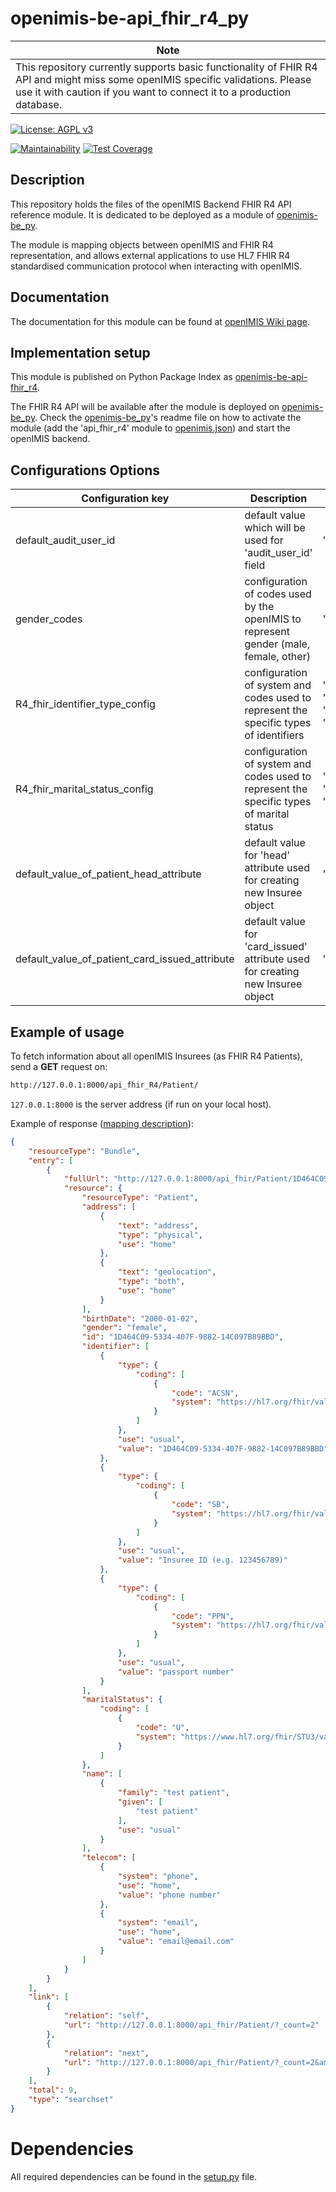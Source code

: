 # openimis-be-api_fhir_r4_py

| Note |
| --- |
|This repository currently supports basic functionality of FHIR R4 API and might miss some openIMIS specific validations. Please use it with caution if you want to connect it to a production database.|

[![License: AGPL v3](https://img.shields.io/badge/License-AGPL%20v3-blue.svg)](https://www.gnu.org/licenses/agpl-3.0)

[![Maintainability](https://img.shields.io/codeclimate/maintainability/openimis/openimis-be-api_fhir_py.svg)](https://codeclimate.com/github/openimis/openimis-be-api_fhir_py/maintainability)
[![Test Coverage](https://img.shields.io/codeclimate/coverage/openimis/openimis-be-api_fhir_py.svg)](https://codeclimate.com/github/openimis/openimis-be-api_fhir_py)

## Description
This repository holds the files of the openIMIS Backend FHIR R4 API reference module. 
It is dedicated to be deployed as a module of [openimis-be_py](https://github.com/openimis/openimis-be_py).

The module is mapping objects between openIMIS and FHIR R4 representation, 
and allows external applications to use HL7 FHIR R4 standardised communication protocol 
when interacting with openIMIS.

## Documentation
The documentation for this module can be found at [openIMIS Wiki page](https://openimis.atlassian.net/wiki/spaces/OP/pages/1233649676/openIMIS+FHIR+R4+Overview+Page).

## Implementation setup
This module is published on Python Package Index as [openimis-be-api-fhir_r4](https://pypi.org/project/openimis-be-api-fhir_r4).

The FHIR R4 API will be available after the module is deployed on [openimis-be_py](https://github.com/openimis/openimis-be_py). 
Check the [openimis-be_py](https://github.com/openimis/openimis-be_py)'s readme file on how to activate the module 
(add the 'api_fhir_r4' module to [openimis.json](https://github.com/openimis/openimis-be_py/blob/master/openimis.json)) 
and start the openIMIS backend. 

## Configurations Options
| Configuration key                              | Description                                                                              | Default value                                                                                                                                                                                                                                                                                                                                                                              |
|------------------------------------------------|------------------------------------------------------------------------------------------|--------------------------------------------------------------------------------------------------------------------------------------------------------------------------------------------------------------------------------------------------------------------------------------------------------------------------------------------------------------------------------------------|
| default_audit_user_id                          | default value which will be used for 'audit_user_id' field                               | "default_audit_user_id": 1                                                                                                                                                                                                                                                                                                                                                                 |
| gender_codes                                   | configuration of codes used by the openIMIS to represent gender (male, female, other)    | "gender_codes": {     "male": "M",     "female": "F",     "other": "O" }                                                                                                                                                                                                                                                                                                                   |
| R4_fhir_identifier_type_config                 | configuration of system and codes used to represent the specific types of identifiers    | "stu3_fhir_identifier_type_config":{    "system":"https://hl7.org/fhir/valueset-identifier-type.html",    "fhir_code_for_imis_db_id_type":"ACSN",    "fhir_code_for_imis_chfid_type":"SB",    "fhir_code_for_imis_passport_type":"PPN",    "fhir_code_for_imis_facility_id_type":"FI",    "fhir_code_for_imis_claim_admin_code_type":"FILL",    "fhir_code_for_imis_claim_code_type":"MR"} |
| R4_fhir_marital_status_config                  | configuration of system and codes used to represent the specific types of marital status | "stu3_fhir_marital_status_config":{    "system":"https://www.hl7.org/fhir/STU3/valueset-marital-status.html",    "fhir_code_for_married":"M",    "fhir_code_for_never_married":"S","fhir_code_for_divorced":"D","fhir_code_for_widowed":"W","fhir_code_for_unknown":"U"},                                                                                                                  |
| default_value_of_patient_head_attribute        | default value for 'head' attribute used for creating new Insuree object                  | "default_value_of_patient_head_attribute": False,                                                                                                                                                                                                                                                                                                                                          |
| default_value_of_patient_card_issued_attribute | default value for 'card_issued' attribute used for creating new Insuree object           | "default_value_of_patient_card_issued_attribute": False,                                                                                                                                                                                                                                                                                                                                   |

## Example of usage
To fetch information about all openIMIS Insurees (as FHIR R4 Patients), send a  **GET** request on:
```bash
http://127.0.0.1:8000/api_fhir_R4/Patient/
```
`127.0.0.1:8000` is the server address (if run on your local host).

Example of response ([mapping description](https://openimis.atlassian.net/wiki/spaces/OP/pages/929562664)):
```json
{
    "resourceType": "Bundle",
    "entry": [
        {
            "fullUrl": "http://127.0.0.1:8000/api_fhir/Patient/1D464C09-5334-407F-9882-14C097B89BBD",
            "resource": {
                "resourceType": "Patient",
                "address": [
                    {
                        "text": "address",
                        "type": "physical",
                        "use": "home"
                    },
                    {
                        "text": "geolocation",
                        "type": "both",
                        "use": "home"
                    }
                ],
                "birthDate": "2000-01-02",
                "gender": "female",
                "id": "1D464C09-5334-407F-9882-14C097B89BBD",
                "identifier": [
                    {
                        "type": {
                            "coding": [
                                {
                                    "code": "ACSN",
                                    "system": "https://hl7.org/fhir/valueset-identifier-type.html"
                                }
                            ]
                        },
                        "use": "usual",
                        "value": "1D464C09-5334-407F-9882-14C097B89BBD"
                    },
                    {
                        "type": {
                            "coding": [
                                {
                                    "code": "SB",
                                    "system": "https://hl7.org/fhir/valueset-identifier-type.html"
                                }
                            ]
                        },
                        "use": "usual",
                        "value": "Insuree ID (e.g. 123456789)"
                    },
                    {
                        "type": {
                            "coding": [
                                {
                                    "code": "PPN",
                                    "system": "https://hl7.org/fhir/valueset-identifier-type.html"
                                }
                            ]
                        },
                        "use": "usual",
                        "value": "passport number"
                    }
                ],
                "maritalStatus": {
                    "coding": [
                        {
                            "code": "U",
                            "system": "https://www.hl7.org/fhir/STU3/valueset-marital-status.html"
                        }
                    ]
                },
                "name": [
                    {
                        "family": "test patient",
                        "given": [
                            "test patient"
                        ],
                        "use": "usual"
                    }
                ],
                "telecom": [
                    {
                        "system": "phone",
                        "use": "home",
                        "value": "phone number"
                    },
                    {
                        "system": "email",
                        "use": "home",
                        "value": "email@email.com"
                    }
                ]
            }
        }
    ],
    "link": [
        {
            "relation": "self",
            "url": "http://127.0.0.1:8000/api_fhir/Patient/?_count=2"
        },
        {
            "relation": "next",
            "url": "http://127.0.0.1:8000/api_fhir/Patient/?_count=2&amp;page-offset=2"
        }
    ],
    "total": 9,
    "type": "searchset"
}
```

# Dependencies
All required dependencies can be found in the [setup.py](https://github.com/openimis/openimis-be-claim_py/blob/master/setup.py) file.
